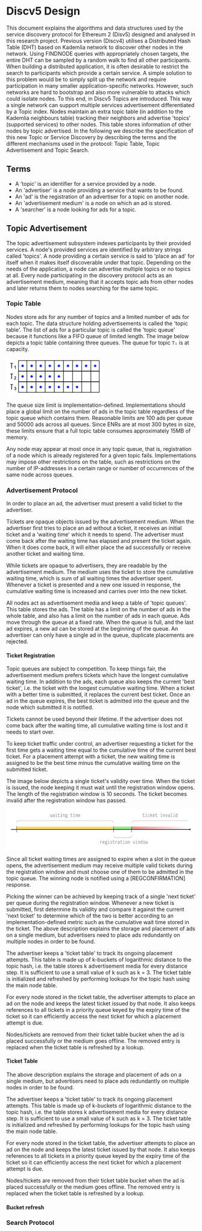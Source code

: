 # Discv5 Design

This document explains the algorithms and data structures used by the service discovery protocol for Ethereum 2 (Disv5) designed and analysed in this research project.
Previous version (Discv4) utilises a Distributed Hash Table (DHT) based on Kademlia network to discover other nodes in the network. 
Using FINDNODE queries with appropriately chosen targets, the entire DHT can be sampled by a random walk to find all other participants. 
When building a distributed application, it is often desirable to restrict the search to participants which provide a certain service. 
A simple solution to this problem would be to simply split up the network and require participation in many smaller application-specific networks. 
However, such networks are hard to bootstrap and also more vulnerable to attacks which could isolate nodes.
To this end, in Discv5 Topics are introduced. This way a single network can support multiple services advertisement differentiated by a Topic index.
Nodes maintain an extra topic table (in addition to the Kademlia neighbours table) tracking their neighbors and advertise 'topics' (supported services) to other nodes.
This table stores information of other nodes by topic advertised.
In the following we describe the specification of this new Topic or Service Discovery by describing the terms and the different mechanisms used in the protocol: Topic Table, Topic Advertisement and Topic Search.

## Terms

* A 'topic' is an identifier for a service provided by a node.
* An 'advertiser' is a node providing a service that wants to be found.
* An 'ad' is the registration of an advertiser for a topic on another node.
* An 'advertisement medium' is a node on which an ad is stored.
* A 'searcher' is a node looking for ads for a topic.

## Topic Advertisement

The topic advertisement subsystem indexes participants by their provided services. A
node's provided services are identified by arbitrary strings called 'topics'. A node
providing a certain service is said to 'place an ad' for itself when it makes itself
discoverable under that topic. Depending on the needs of the application, a node can
advertise multiple topics or no topics at all. Every node participating in the discovery
protocol acts as an advertisement medium, meaning that it accepts topic ads from other
nodes and later returns them to nodes searching for the same topic.

### Topic Table

Nodes store ads for any number of topics and a limited number of ads for each topic. The
data structure holding advertisements is called the 'topic table'. The list of ads for a
particular topic is called the 'topic queue' because it functions like a FIFO queue of
limited length. The image below depicts a topic table containing three queues. The queue
for topic `T₁` is at capacity.

![topic table](./imgs/topic-queue-diagram.png)

The queue size limit is implementation-defined. Implementations should place a global
limit on the number of ads in the topic table regardless of the topic queue which contains
them. Reasonable limits are 100 ads per queue and 50000 ads across all queues. Since ENRs
are at most 300 bytes in size, these limits ensure that a full topic table consumes
approximately 15MB of memory.

Any node may appear at most once in any topic queue, that is, registration of a node which
is already registered for a given topic fails. Implementations may impose other
restrictions on the table, such as restrictions on the number of IP-addresses in a certain
range or number of occurrences of the same node across queues.

### Advertisement Protocol

In order to place an ad, the advertiser must present a valid ticket to the advertiser.

Tickets are opaque objects issued by the advertisement medium. When the advertiser first tries to place an ad without a ticket, it receives an initial ticket and a 'waiting time' which it needs to spend. The advertiser must come back after the waiting time has elapsed and present the ticket again. When it does come back, it will either place the ad successfully or receive another ticket and waiting time.

While tickets are opaque to advertisers, they are readable by the advertisement medium. The medium uses the ticket to store the cumulative waiting time, which is sum of all waiting times the advertiser spent. Whenever a ticket is presented and a new one issued in response, the cumulative waiting time is increased and carries over into the new ticket.

All nodes act as advertisement media and keep a table of 'topic queues'. This table stores the ads. The table has a limit on the number of ads in the whole table, and also has a limit on the number of ads in each queue. Ads move through the queue at a fixed rate. When the queue is full, and the last ad expires, a new ad can be stored at the beginning of the queue. An advertiser can only have a single ad in the queue, duplicate placements are rejected.


#### Ticket Registration

Topic queues are subject to competition. To keep things fair, the advertisement medium prefers tickets which have the longest cumulative waiting time. In addition to the ads, each queue also keeps the current 'best ticket', i.e. the ticket with the longest cumulative waiting time. When a ticket with a better time is submitted, it replaces the current best ticket. Once an ad in the queue expires, the best ticket is admitted into the queue and the node which submitted it is notified.

Tickets cannot be used beyond their lifetime. If the advertiser does not come back after the waiting time, all cumulative waiting time is lost and it needs to start over.

To keep ticket traffic under control, an advertiser requesting a ticket for the first time gets a waiting time equal to the cumulative time of the current best ticket. For a placement attempt with a ticket, the new waiting time is assigned to be the best time minus the cumulative waiting time on the submitted ticket.

The image below depicts a single ticket's validity over time. When the ticket is issued,
the node keeping it must wait until the registration window opens. The length of the
registration window is 10 seconds. The ticket becomes invalid after the registration
window has passed.

![ticket validity over time](./imgs/ticket-validity.png)

Since all ticket waiting times are assigned to expire when a slot in the queue opens, the
advertisement medium may receive multiple valid tickets during the registration window and
must choose one of them to be admitted in the topic queue. The winning node is notified
using a [REGCONFIRMATION] response.

Picking the winner can be achieved by keeping track of a single 'next ticket' per queue
during the registration window. Whenever a new ticket is submitted, first determine its
validity and compare it against the current 'next ticket' to determine which of the two is
better according to an implementation-defined metric such as the cumulative wait time
stored in the ticket.
The above description explains the storage and placement of ads on a single medium, but advertisers need to place ads redundantly on multiple nodes in order to be found.

The advertiser keeps a 'ticket table' to track its ongoing placement attempts. This table is made up of k-buckets of logarithmic distance to the topic hash, i.e. the table stores k advertisement media for every distance step. It is sufficient to use a small value of k such as k = 3. The ticket table is initialized and refreshed by performing lookups for the topic hash using the main node table.

For every node stored in the ticket table, the advertiser attempts to place an ad on the node and keeps the latest ticket issued by that node. It also keeps references to all tickets in a priority queue keyed by the expiry time of the ticket so it can efficiently access the next ticket for which a placement attempt is due.

Nodes/tickets are removed from their ticket table bucket when the ad is placed successfully or the medium goes offline. The removed entry is replaced when the ticket table is refreshed by a lookup.

#### Ticket Table

The above description explains the storage and placement of ads on a single medium, but advertisers need to place ads redundantly on multiple nodes in order to be found.

The advertiser keeps a 'ticket table' to track its ongoing placement attempts. This table is made up of k-buckets of logarithmic distance to the topic hash, i.e. the table stores k advertisement media for every distance step. It is sufficient to use a small value of k such as k = 3. The ticket table is initialized and refreshed by performing lookups for the topic hash using the main node table.

For every node stored in the ticket table, the advertiser attempts to place an ad on the node and keeps the latest ticket issued by that node. It also keeps references to all tickets in a priority queue keyed by the expiry time of the ticket so it can efficiently access the next ticket for which a placement attempt is due.

Nodes/tickets are removed from their ticket table bucket when the ad is placed successfully or the medium goes offline. The removed entry is replaced when the ticket table is refreshed by a lookup.

#### Bucket refresh

### Search Protocol
